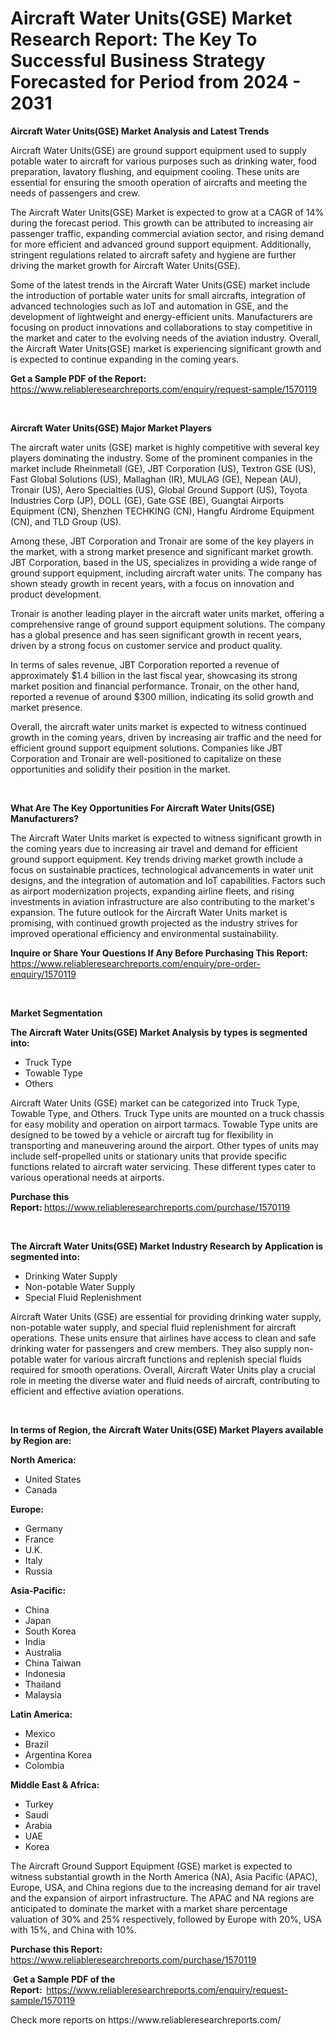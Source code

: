 <p><h1>Aircraft Water Units(GSE) Market Research Report: The Key To Successful Business Strategy Forecasted for Period from 2024 - 2031</h1></p><p><strong>Aircraft Water Units(GSE) Market Analysis and Latest Trends</strong></p>
<p><p>Aircraft Water Units(GSE) are ground support equipment used to supply potable water to aircraft for various purposes such as drinking water, food preparation, lavatory flushing, and equipment cooling. These units are essential for ensuring the smooth operation of aircrafts and meeting the needs of passengers and crew.</p><p>The Aircraft Water Units(GSE) Market is expected to grow at a CAGR of 14% during the forecast period. This growth can be attributed to increasing air passenger traffic, expanding commercial aviation sector, and rising demand for more efficient and advanced ground support equipment. Additionally, stringent regulations related to aircraft safety and hygiene are further driving the market growth for Aircraft Water Units(GSE).</p><p>Some of the latest trends in the Aircraft Water Units(GSE) market include the introduction of portable water units for small aircrafts, integration of advanced technologies such as IoT and automation in GSE, and the development of lightweight and energy-efficient units. Manufacturers are focusing on product innovations and collaborations to stay competitive in the market and cater to the evolving needs of the aviation industry. Overall, the Aircraft Water Units(GSE) market is experiencing significant growth and is expected to continue expanding in the coming years.</p></p>
<p><strong>Get a Sample PDF of the Report:&nbsp;</strong> <a href="https://www.reliableresearchreports.com/enquiry/request-sample/1570119">https://www.reliableresearchreports.com/enquiry/request-sample/1570119</a></p>
<p>&nbsp;</p>
<p><strong>Aircraft Water Units(GSE) Major Market Players</strong></p>
<p><p>The aircraft water units (GSE) market is highly competitive with several key players dominating the industry. Some of the prominent companies in the market include Rheinmetall (GE), JBT Corporation (US), Textron GSE (US), Fast Global Solutions (US), Mallaghan (IR), MULAG (GE), Nepean (AU), Tronair (US), Aero Specialties (US), Global Ground Support (US), Toyota Industries Corp (JP), DOLL (GE), Gate GSE (BE), Guangtai Airports Equipment (CN), Shenzhen TECHKING (CN), Hangfu Airdrome Equipment (CN), and TLD Group (US).</p><p>Among these, JBT Corporation and Tronair are some of the key players in the market, with a strong market presence and significant market growth. JBT Corporation, based in the US, specializes in providing a wide range of ground support equipment, including aircraft water units. The company has shown steady growth in recent years, with a focus on innovation and product development.</p><p>Tronair is another leading player in the aircraft water units market, offering a comprehensive range of ground support equipment solutions. The company has a global presence and has seen significant growth in recent years, driven by a strong focus on customer service and product quality.</p><p>In terms of sales revenue, JBT Corporation reported a revenue of approximately $1.4 billion in the last fiscal year, showcasing its strong market position and financial performance. Tronair, on the other hand, reported a revenue of around $300 million, indicating its solid growth and market presence.</p><p>Overall, the aircraft water units market is expected to witness continued growth in the coming years, driven by increasing air traffic and the need for efficient ground support equipment solutions. Companies like JBT Corporation and Tronair are well-positioned to capitalize on these opportunities and solidify their position in the market.</p></p>
<p>&nbsp;</p>
<p><strong>What Are The Key Opportunities For Aircraft Water Units(GSE) Manufacturers?</strong></p>
<p><p>The Aircraft Water Units market is expected to witness significant growth in the coming years due to increasing air travel and demand for efficient ground support equipment. Key trends driving market growth include a focus on sustainable practices, technological advancements in water unit designs, and the integration of automation and IoT capabilities. Factors such as airport modernization projects, expanding airline fleets, and rising investments in aviation infrastructure are also contributing to the market's expansion. The future outlook for the Aircraft Water Units market is promising, with continued growth projected as the industry strives for improved operational efficiency and environmental sustainability.</p></p>
<p><strong>Inquire or Share Your Questions If Any Before Purchasing This Report:</strong> <a href="https://www.reliableresearchreports.com/enquiry/pre-order-enquiry/1570119">https://www.reliableresearchreports.com/enquiry/pre-order-enquiry/1570119</a></p>
<p>&nbsp;</p>
<p><strong>Market Segmentation</strong></p>
<p><strong>The Aircraft Water Units(GSE) Market Analysis by types is segmented into:</strong></p>
<p><ul><li>Truck Type</li><li>Towable Type</li><li>Others</li></ul></p>
<p><p>Aircraft Water Units (GSE) market can be categorized into Truck Type, Towable Type, and Others. Truck Type units are mounted on a truck chassis for easy mobility and operation on airport tarmacs. Towable Type units are designed to be towed by a vehicle or aircraft tug for flexibility in transporting and maneuvering around the airport. Other types of units may include self-propelled units or stationary units that provide specific functions related to aircraft water servicing. These different types cater to various operational needs at airports.</p></p>
<p><strong>Purchase this Report:&nbsp;</strong><a href="https://www.reliableresearchreports.com/purchase/1570119">https://www.reliableresearchreports.com/purchase/1570119</a></p>
<p>&nbsp;</p>
<p><strong>The Aircraft Water Units(GSE) Market Industry Research by Application is segmented into:</strong></p>
<p><ul><li>Drinking Water Supply</li><li>Non-potable Water Supply</li><li>Special Fluid Replenishment</li></ul></p>
<p><p>Aircraft Water Units (GSE) are essential for providing drinking water supply, non-potable water supply, and special fluid replenishment for aircraft operations. These units ensure that airlines have access to clean and safe drinking water for passengers and crew members. They also supply non-potable water for various aircraft functions and replenish special fluids required for smooth operations. Overall, Aircraft Water Units play a crucial role in meeting the diverse water and fluid needs of aircraft, contributing to efficient and effective aviation operations.</p></p>
<p>&nbsp;</p>
<p><strong>In terms of Region, the Aircraft Water Units(GSE) Market Players available by Region are:</strong></p>
<p>
    <p> <strong> North America: </strong>
        <ul>
            <li>United States</li>
            <li>Canada</li>
        </ul>
        </p> 
    <p> <strong> Europe: </strong>
        <ul>
            <li>Germany</li>
            <li>France</li>
            <li>U.K.</li>
            <li>Italy</li>
            <li>Russia</li>
        </ul>
        </p> 
    <p> <strong> Asia-Pacific: </strong>
        <ul>
            <li>China</li>
            <li>Japan</li>
            <li>South Korea</li>
            <li>India</li>
            <li>Australia</li>
            <li>China Taiwan</li>
            <li>Indonesia</li>
            <li>Thailand</li>
            <li>Malaysia</li>
        </ul>
        </p> 
    <p> <strong> Latin America: </strong>
        <ul>
            <li>Mexico</li>
            <li>Brazil</li>
            <li>Argentina Korea</li>
            <li>Colombia</li>
        </ul>
        </p> 
    <p> <strong> Middle East & Africa: </strong>
        <ul>
            <li>Turkey</li>
            <li>Saudi</li>
            <li>Arabia</li>
            <li>UAE</li>
            <li>Korea</li>
        </ul>
    </p>
    </p>
<p><p>The Aircraft Ground Support Equipment (GSE) market is expected to witness substantial growth in the North America (NA), Asia Pacific (APAC), Europe, USA, and China regions due to the increasing demand for air travel and the expansion of airport infrastructure. The APAC and NA regions are anticipated to dominate the market with a market share percentage valuation of 30% and 25% respectively, followed by Europe with 20%, USA with 15%, and China with 10%.</p></p>
<p><strong>Purchase this Report: </strong><a href="https://www.reliableresearchreports.com/purchase/1570119">https://www.reliableresearchreports.com/purchase/1570119</a></p>
<p>&nbsp;<strong>Get a Sample PDF of the Report:&nbsp;&nbsp;</strong><a href="https://www.reliableresearchreports.com/enquiry/request-sample/1570119">https://www.reliableresearchreports.com/enquiry/request-sample/1570119</a></p>
<p><strong></strong></p>
<p>Check more reports on https://www.reliableresearchreports.com/</p>